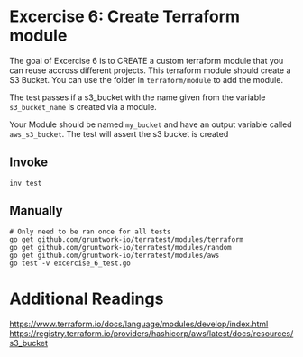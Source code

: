 # Excercise 6: Create Terraform module

The goal of Excercise 6 is to CREATE a custom terraform module that you can reuse accross different projects. This terraform module should create a S3 Bucket.  You can use the folder in `terraform/module` to add the module.

The test passes if a s3_bucket with the name given from the  variable `s3_bucket_name` is created via a module.

Your Module should be named `my_bucket` and have an output variable called `aws_s3_bucket`. The test will assert the s3 bucket is created 

## Invoke
```
inv test
```

## Manually
```
# Only need to be ran once for all tests
go get github.com/gruntwork-io/terratest/modules/terraform
go get github.com/gruntwork-io/terratest/modules/random
go get github.com/gruntwork-io/terratest/modules/aws
go test -v excercise_6_test.go
```

# Additional Readings
https://www.terraform.io/docs/language/modules/develop/index.html
https://registry.terraform.io/providers/hashicorp/aws/latest/docs/resources/s3_bucket
